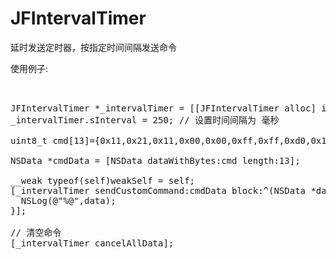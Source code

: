 # JFIntervalTimer
延时发送定时器，按指定时间间隔发送命令

使用例子:

<pre><oc>

JFIntervalTimer *_intervalTimer = [[JFIntervalTimer alloc] init];
_intervalTimer.sInterval = 250; // 设置时间间隔为 毫秒

uint8_t cmd[13]={0x11,0x21,0x11,0x00,0x00,0xff,0xff,0xd0,0x11,0x02,0x01,0x01,0x00};
   
NSData *cmdData = [NSData dataWithBytes:cmd length:13];

__weak typeof(self)weakSelf = self;
[_intervalTimer sendCustomCommand:cmdData block:^(NSData *data) {
  NSLog(@"%@",data);
}];
        
// 清空命令
[_intervalTimer cancelAllData];

</oc></pre>
